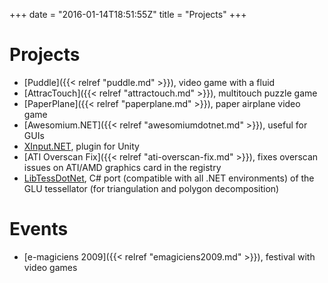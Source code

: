 +++
date = "2016-01-14T18:51:55Z"
title = "Projects"
+++

# Projects
* [Puddle]({{< relref "puddle.md" >}}), video game with a fluid
* [AttracTouch]({{< relref "attractouch.md" >}}), multitouch puzzle game
* [PaperPlane]({{< relref "paperplane.md" >}}), paper airplane video game
* [Awesomium.NET]({{< relref "awesomiumdotnet.md" >}}), useful for GUIs
* [XInput.NET](https://github.com/speps/XInputDotNet), plugin for Unity
* [ATI Overscan Fix]({{< relref "ati-overscan-fix.md" >}}), fixes overscan issues on ATI/AMD graphics card in the registry
* [LibTessDotNet](https://github.com/speps/LibTessDotNet), C# port (compatible with all .NET environments) of the GLU tessellator (for triangulation and polygon decomposition)

# Events
* [e-magiciens 2009]({{< relref "emagiciens2009.md" >}}), festival with video games